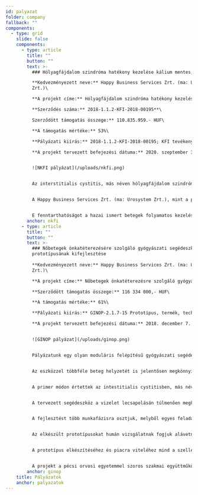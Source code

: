 ```yaml
---
id: palyazat
folder: company
fallback: ""
components:
  - type: grid
    slide: false
    components:
      - type: article
        title: ""
        button: ""
        text: >-
          ### Hólyagfájdalom szindróma hatékony kezelése kálium mentes, nyújtott hatóanyag leadású készítménnyel

          **Kedvezményezett neve:** Happy Business Services Zrt. (ma: Urosystem
          Zrt.)\

          **A projekt címe:** Hólyagfájdalom szindróma hatékony kezelése kálium mentes, nyújtott hatóanyag leadású készítménnyel\

          **Szerződés száma:** 2018-1.1.2-KFI-2018-00195**\

          Szerződött támogatás összege:** 110.835.959.- HUF\

          **A támogatás mértéke:** 53%\

          **Pályázati kiírás:** 2018-1.1.2-KFI-2018-00195; KFI tevékenységének támogatása\

          **A projekt tervezett befejezési dátuma:** 2020. szeptember 30.


          ![NKFI pályázat](/uploads/nkfi.png)


          Az interstitialis cystitis, más néven hólyagfájdalom szindróma (közkeletű rövidítése: IC/BPS) egy igen ritkán diagnosztizált, gyógyíthatatlan hólyagbetegség, amely a legújabb adatok alapján sokkal több embert érint a nyilvántartásokhoz képest. E fájdalmas, kellemetlen tünetekkel járó hólyagbetegséget ugyanis az orvosi gyakorlat során sokszor csak évek múltán vagy egyáltalán nem ismerik fel, így a tünetek éveken keresztül megmaradnak, súlyosbodnak, ami a betegek tartós szenvedéséhez és rendkívül rossz életminőséghez vezet. A nemzetközi adatok alapján az IC/BPS állapotban szenvedő betegek száma igen magas (hazánkban minimum 20 000 fő), és e betegség csak mintegy 1-2%-ban kerül diagnosztizálásra. Komoly probléma, hogy jelenleg nincs semmilyen megbízható, orálisan adminisztrált gyógyszer a betegség kezelésére. E hiány pótlására egy olyan hatékony gyógyszer, táplálékkiegészítő, illetve gyógyhatású, nem gyógyszernek minősülő készítmény kifejlesztését tűztük ki célul, amely jelentősen enyhíti a tüneteket és nem rendelkezik káros mellékhatásokkal. Előzetes vizsgálataink alapján a megoldás egy 500 mg káliummentes citrát hatóanyag-tartalmú nyújtott hatóanyag leadású tabletta formájú táplálék-kiegészítő, illetve gyógyhatású, nem gyógyszernek minősülő készítmény; ennek kutatása, kifejlesztése, iparjogvédelme jelen projekt tárgya. Jelenleg nincs olyan – az IC/BPS indikáció kezelésére alkalmas – törzskönyvezett gyógyszerkészítmény, amely rendelkezne az említett tulajdonságokkal. Figyelembe véve a citrátkészítmények gyors felezési idejét, illetve az IC/BPS kezelésnél elvárt folyamatosan semleges közeli pH-jú vizeletet, szükségszerűnek láttuk egy olyan új készítmény kifejlesztését, amely a világon egyedülálló módon biztosítja a nap 24 órájában azt a kémhatást, mellyel az IC/BPS betegek tünetei tartósan enyhíthetőek. A készítményünk nem tartalmaz káliumiont, amely tapasztalataink szerint fokozza a hólyagirritációt. A nyújtott hatóanyag leadásnak köszönhetően a betegeknek csupán 2x1 napi adagolást kell alkalmazniuk, a semleges közeli vizelet pH-t biztosítandó. A kutatási projekt vezetője az a Dr. Lovász Sándor, aki az IC/BPS legismertebb és legelismertebb hazai kutatója. Elsősorban az ő szakmai eredményeire támaszkodva fog a projekt megvalósulni. 


          A Happy Business Services Zrt. (ma: Urosystem Zrt.), mint a projekt megvalósítója, rendelkezik mindazon szakmai, illetve infrastrukturális háttérrel, amely a projekt megvalósításához és a hosszú távú fenntartáshoz szükséges. 


          E fenntarthatóságot a hazai ismert betegek folyamatos kezelésével, illetve a magyar és nemzetközi betegképviseleti szervezetek segítségével az előzetesen felmért megrendelések alapján látjuk biztosítva. Célunk, hogy a projekt megvalósítása során a termék kifejlesztése és engedélyezése megtörténjen, és alkalmassá váljon a sorozatgyártásra. A betegszám ismeretében – az érintettek száma a világon többmillióra tehető – a készítmény, illetve a terápia várhatóan gyorsan elterjed, hiszen jelenleg nincs az IC betegek savas vizeletének savasságát a pH beállításával egyenletesen csökkentő, az állandó fájdalmat tartósan enyhítő megoldás. A hagyományos lúgosító tabletták ugyanis nem csökkentik hatékonyan a fájdalmat: nem biztosítanak egyenletes vizelet pH-t, és a káliumtartalom miatt a hólyagirritáció és a fájdalom folyamatosan jelentkezik.
        anchor: nkfi
      - type: article
        title: ""
        button: ""
        text: >-
          ### Nőbetegek önkatéterezésére szolgáló gyógyászati segédeszköz
          prototípusának kifejlesztése
          
          **Kedvezményezett neve:** Happy Business Services Zrt. (ma: Urosystem
          Zrt.)\

          **A projekt címe:** Nőbetegek önkatéterezésre szolgáló gyógyászati segédeszköz prototípusának kifejlesztése\

          **Szerződött támogatás összege:** 116 334 000,- HUF\

          **A támogatás mértéke:** 61%\

          **Pályázati kiírás:** GINOP-2.1.7-15 Prototípus, termék, technológia-, és szolgáltatásfejlesztés\

          **A projekt tervezett befejezési dátuma:** 2018. december 7.


          ![GINOP pályázat](/uploads/ginop.png)


          Pályázatunk egy olyan moduláris felépítésű gyógyászati segédeszköz prototípusának kifejlesztését célozza meg, amely a nőbetegek önkatéterezését nagymértékben megkönnyíti. Gyorsabbá, egyszerűbbé és biztonságosabbá teszi a katéter bevezetését, így sok olyan beteg is élvezheti az önkatéterezés előnyeit, akik eddig nem tudták megtanulni vagy kivitelezni azt.


          Az eszközzel többféle beteg helyzetét is jelentősen megkönnyíthetjük: azokét, akik rendszeres hólyagcsapolásra szorulnak, akik gyógyszeres hólyagkezelésre szorulnak, és akik mindkettőt igénylik.


          A primer módon értettek az intestitialis cystitisben, más néven hólyagfájdalom szindrómában (közkeletű rövidítése: IC/BPS) szenvedők. Az ő rendszeres katéterezésük komoly fájdalommal, és fertőzésveszéllyel jár, ráadásul minden kezelés orvosi beavatkozást (katéterbevezetést) igényel. Az érintettek száma az USA-ban mintegy 5 millióra tehető. Magyarországon feltehetőleg legalább 20 000 fő szenved IC/BPS-ben – a pontos adat nem ismert, mivel a betegséget sajnos rendkívül ritkán diagnosztizálják. 


          A tervezett segédeszköz a vizelet lecsapolásán túlmenően megkönnyíti a hólyag gyógyszeres kezelését (katéteren keresztül, gyógyszeroldattal történő feltöltését), valamint lehetővé teszi az általunk már szabadalmi bejelentéssel védett katéter nélküli hólyagkezelés módszerének alkalmazását is. Eszközünk segítségével a katéterezést vagy a húgyhólyag katéter nélküli feltöltését a nőbeteg önállóan, orvosi beavatkozás nélkül el tudja végezni. Az eszköz pontos, gyors katéter bevezetést, és csökkentett fertőződési veszélyt biztosít.


          A fejlesztést több munkafázisra osztjuk, melyből egyes feladatok párhuzamosan zajlanak. Az első és legfontosabb maga a prototípus megtervezése és kifejlesztése. Már ezen munkaszakasszal párhuzamosan megkezdődött a marketing tevékenység a marketing tanulmány elkészítése, melynek célja egyrészt a tervezés során meghatározandó célirányok érvényesítése, másrészt azon piac felmérése, ahol a prototípus sikerrel alkalmazható lehet.


          Az elkészült prototípusokat humán vizsgálatnak fogjuk alávetni. A több hónapos tesztelés során a kiválasztott alanyok egyrészt kérdőívvel segítik munkánkat, másrészt az orvosi vizsgálatok és visszajelzések adják meg majd az eredményeket. A tesztelésnek köszönhetően várhatóan az ergonómiailag legjobb termék kerül majd gyártásra.


          A prototípus elkészítéséhez és piacra viteléhez mind a szellemi, mind pedig a szükséges infrastrukturális háttér biztosított.


          A projekt a pécsi orvosi egyetemmel szoros szakmai együttműködésben, pécsi telephelyünkön valósul meg.
        anchor: ginop
    title: Pályázatok
    anchor: palyazatok
---
```

